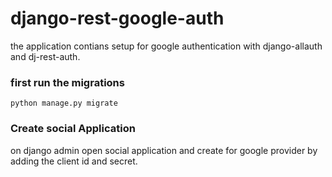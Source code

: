 # django-rest-google-auth

the application contians setup for google authentication with 
django-allauth and dj-rest-auth.

### first run the migrations

`python manage.py migrate`

### Create social Application
on django admin open social application and create for google provider 
by adding the client id and secret.

